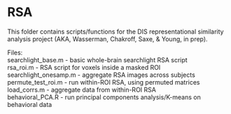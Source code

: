 # RSA

This folder contains scripts/functions for the DIS representational similarity analysis project (AKA, Wasserman, Chakroff, Saxe, & Young, in prep).

Files: <br />
searchlight_base.m - basic whole-brain searchlight RSA script <br />
rsa_roi.m - RSA script for voxels inside a masked ROI<br />
searchlight_onesamp.m - aggregate RSA images across subjects <br />
permute_test_roi.m - run within-ROI RSA, using permuted matrices <br />
load_corrs.m - aggregate data from within-ROI RSA <br />
behavioral_PCA.R - run principal components analysis/K-means on behavioral data <br />

